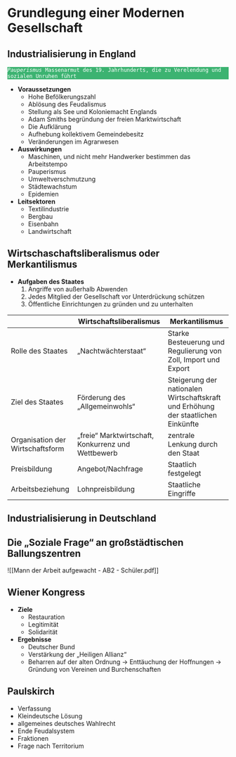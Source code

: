 # Grundlegung einer Modernen Gesellschaft
## Industrialisierung in England
<pre class="vault" style="background-color:#3CB371;"><code class="vault" style="color:white;"><em>Pauperismus</em> Massenarmut des 19. Jahrhunderts, die zu Verelendung und sozialen Unruhen führt</code></pre>
- __Voraussetzungen__
	- Hohe Befölkerungszahl
	- Ablösung des Feudalismus
	- Stellung als See und Koloniemacht Englands
	- Adam Smiths begründung der freien Marktwirtschaft
	- Die Aufklärung
	- Aufhebung kollektivem Gemeindebesitz
	- Veränderungen im Agrarwesen
- __Auswirkungen__
	- Maschinen, und nicht mehr Handwerker bestimmen das Arbeitstempo
	- Pauperismus
	- Umweltverschmutzung
	- Städtewachstum
	- Epidemien
- __Leitsektoren__
	- Textilindustrie
	- Bergbau
	- Eisenbahn
	- Landwirtschaft
## Wirtschaschaftsliberalismus oder Merkantilismus
- __Aufgaben des Staates__
	1. Angriffe von außerhalb Abwenden
	2. Jedes Mitglied der Gesellschaft vor Unterdrückung schützen
	3. Öffentliche Einrichtungen zu gründen und zu unterhalten

| |Wirtschaftsliberalismus|Merkantilismus|
|-|-|-|
|Rolle des Staates|„Nachtwächterstaat“|Starke Besteuerung und Regulierung von Zoll, Import und Export|
|Ziel des Staates|Förderung des „Allgemeinwohls“|Steigerung der nationalen Wirtschaftskraft und Erhöhung der staatlichen Einkünfte|
|Organisation der Wirtschaftsform|„freie“ Marktwirtschaft, Konkurrenz und Wettbewerb|zentrale Lenkung durch den Staat|
|Preisbildung|Angebot/Nachfrage|Staatlich festgelegt|
|Arbeitsbeziehung|Lohnpreisbildung|Staatliche Eingriffe|
## Industrialisierung in Deutschland

## Die „Soziale Frage“ an großstädtischen Ballungszentren
![[Mann der Arbeit aufgewacht - AB2 - Schüler.pdf]]
## Wiener Kongress
- **Ziele**
	- Restauration
	- Legitimität
	- Solidarität
- **Ergebnisse**
	- Deutscher Bund
	- Verstärkung der „Heiligen Allianz“
	- Beharren auf der alten Ordnung → Enttäuchung der Hoffnungen → Gründung von Vereinen und Burchenschaften
## Paulskirch
- Verfassung
- Kleindeutsche Lösung
- allgemeines deutsches Wahlrecht
- Ende Feudalsystem
- Fraktionen
- Frage nach Territorium